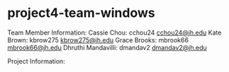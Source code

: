 # project4-team-windows
Team Member Information:
Cassie Chou: cchou24 cchou24@jh.edu
Kate Brown: kbrow275 kbrow275@jh.edu
Grace Brooks: mbrook66 mbrook66@jh.edu
Dhruthi Mandavilli: dmandav2 dmandav2@jh.edu

Project Information:
